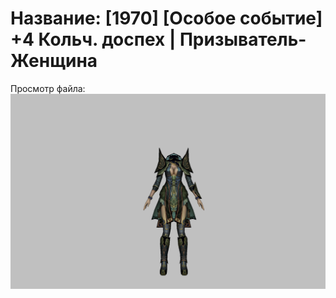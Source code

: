# Название: [1970] [Особое событие] +4 Кольч. доспех | Призыватель-Женщина

Просмотр файла:
![p090005.png](p090005.png)